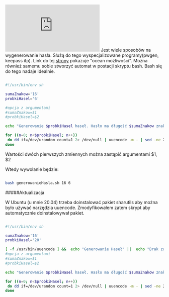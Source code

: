 <!--
.. title: Bash - generowanie hasła
.. slug: bash-generowanie-hasla
.. date: 2020-09-08
.. updated: 2021-05-26 14:34
.. tags: bash, linux, password 
.. category: tech
.. link: 
.. description: 
.. type: text
-->

[![Bash](https://satkas.waw.pl/plugins/news_manager/browser/pic.php?p=https://satkas.waw.pl/data/thumbs/images/thumbnail.bash-logo-web.png&c=1)](https://satkas.waw.pl/?post=bash-generowanie-hasla) Jest wiele sposobów na wygenerowanie hasła. Służą do tego wyspecjalizowane programy(pwgen, keepass itp). Link do tej [strony](https://www.howtogeek.com/howto/30184/10-ways-to-generate-a-random-password-from-the-command-line/) pokazuje "ocean możliwości". Można również samemu sobie stworzyć automat w postacji skryptu bash. Bash się do tego nadaje idealnie.

```bash

#!/usr/bin/env sh

sumaZnakow='16'
probkiHasel='6'

#opcja z argumentami
#sumaZnakow=$1
#probkiHasel=$2

echo "Generowanie $probkiHasel haseł. Hasło ma długość $sumaZnakow znaków"

for ((n=0; n<$probkiHasel; n++))
 do dd if=/dev/urandom count=1 2> /dev/null | uuencode -m - | sed -ne 2p | cut -c-$sumaZnakow 
done

```

Wartości dwóch pierwszych zmiennych można zastąpić argumentami $1, $2

Wtedy wywołanie będzie:

```bash

bash generowanieHasla.sh 16 6

```

#####Aktualizacja

W Ubuntu (u mnie 20.04) trzeba doinstalować pakiet sharutils aby można było używać narzędzia uuencode.
Zmodyfikowałem zatem skrypt aby automatycznie doinstalowywał pakiet.

```bash

#!/usr/bin/env sh

sumaZnakow='16'
probkiHasel='20'

[ -f /usr/bin/uuencode ] &&  echo "Generowanie Haseł" ||  echo "Brak zainstalowanego pakietu uuencode $(sudo apt install -q sharutils -y)"
#opcja z argumentami
#sumaZnakow=$1
#probkiHasel=$2

echo "Generowanie $probkiHasel haseł. Hasło ma długość $sumaZnakow znaków"

for ((n=0; n<$probkiHasel; n++))
 do dd if=/dev/urandom count=1 2> /dev/null | uuencode -m - | sed -ne 2p | cut -c-$sumaZnakow 
done

```

